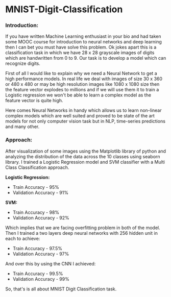 # MNIST-Digit-Classification

### Introduction:
If you have written Machine Learning enthusiast in your bio and had taken some MOOC course for introduction to neural networks and deep learning then I can bet you must have solve this problem. Ok jokes apart this is a classification task in which we have 28 x 28 grayscale images of digits which are handwritten from 0 to 9. Our task is to develop a model which can recognize digits.

First of all I would like to explain why we need a Neural Network to get a high performance models.
In real life we deal with images of size 30 x 360 or 480 x 480 or may be high resolution images like 1080 x 1080 size then the feature vector explodes to millions and if we will use them it to train a Logistic regression we won't be able to learn a complex model as the feature vector is quite high.

Here comes Neural Networks in handy which allows us to learn non-linear complex models which are well suited and proved to be state of the art models for not only  computer vision task but in NLP, time-series predictions and many other.

### Approach:
After visualization of some images using the Matplotlib library of python and analyzing the distribution of the data across the 10 classes using seaborn library. I trained a Logistic Regression model and SVM classifier  with a Multi Class Classification approach.

**Logistic Regression:**
* Train Accuracy - 95%
* Validation Accuracy - 91%

**SVM:**
* Train Accuracy - 98%
* Validation Accuracy - 92%

Which implies that we are facing overfitting problem in both of the model. Then I trained a two layers deep neural networks with 256 hidden unit in each to achieve:
* Train Accuracy - 97.5%
* Validation Accuracy - 97%

And over this by using the CNN I achieved:
* Train Accuracy - 99.5%
* Validation Accuracy - 99%

So, that's is all about MNIST Digit Classification task.
